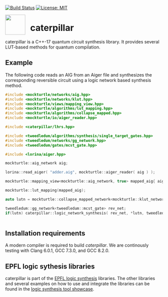 [![Build Status](https://travis-ci.com/gmeuli/caterpillar.svg?token=DiDrPCoZ4z6fZ8AyMtUC&branch=master)](https://travis-ci.com/gmeuli/caterpillar)
[![License: MIT](https://img.shields.io/badge/License-MIT-yellow.svg)](https://opensource.org/licenses/MIT)

<img src="https://user-images.githubusercontent.com/37411238/51745329-be3d7400-20a2-11e9-9ac5-d5e15602ec7b.png" width="64" height="64" align="left" style="margin-right: 12pt" />

# caterpillar
caterpillar is a C++-17 quantum circuit synthesis library. It provides several LUT-based methods for quantum compilation.

## Example
The following code reads an AIG from an Aiger file and synthesizes the corresponding reversible circuit using a logic network based synthesis method. 

```c++
#include <mockturtle/networks/aig.hpp>
#include <mockturtle/networks/klut.hpp>
#include <mockturtle/views/mapping_view.hpp>
#include <mockturtle/algorithms/lut_mapping.hpp>
#include <mockturtle/algorithms/collapse_mapped.hpp>
#include <mockturtle/io/aiger_reader.hpp>

#include <caterpillar/lhrs.hpp>

#include <tweedledum/algorithms/synthesis/single_target_gates.hpp>
#include <tweedledum/networks/gg_network.hpp>
#include <tweedledum/gates/mcst_gate.hpp>

#include <lorina/aiger.hpp>

mockturtle::aig_network aig;

lorina::read_aiger( "adder.aig", mockturtle::aiger_reader( aig ) );

mockturtle::mapping_view<mockturtle::aig_network, true> mapped_aig{ aig };

mockturtle::lut_mapping(mapped_aig);

auto lutn = mockturtle::collapse_mapped_network<mockturtle::klut_network>( mapped_aig );

tweedledum::gg_network<tweedledum::mcst_gate> rev_net;
if(lutn) caterpillar::logic_network_synthesis( rev_net, *lutn, tweedledum::stg_from_pkrm());
    
``` 

## Installation requirements

A modern compiler is required to build *caterpillar*.  We are continously
testing with Clang 6.0.1, GCC 7.3.0, and GCC 8.2.0.

## EPFL logic sythesis libraries

caterpillar is part of the [EPFL logic synthesis](https://lsi.epfl.ch/page-138455-en.html) libraries.  The other libraries and several examples on how to use and integrate the libraries can be found in the [logic synthesis tool showcase](https://github.com/lsils/lstools-showcase).

